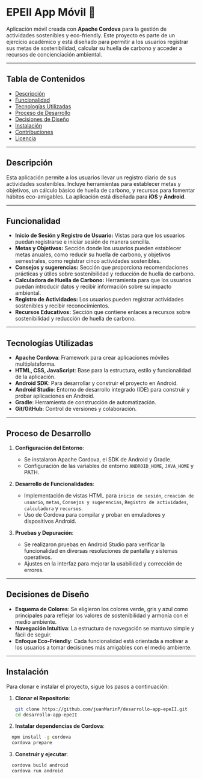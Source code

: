 # EPEII App Móvil 📱

Aplicación móvil creada con **Apache Cordova** para la gestión de actividades sostenibles y eco-friendly. Este proyecto es parte de un ejercicio académico y está diseñado para permitir a los usuarios registrar sus metas de sostenibilidad, calcular su huella de carbono y acceder a recursos de concienciación ambiental.

---

## Tabla de Contenidos

- [Descripción](#descripción)
- [Funcionalidad](#funcionalidad)
- [Tecnologías Utilizadas](#tecnologías-utilizadas)
- [Proceso de Desarrollo](#proceso-de-desarrollo)
- [Decisiones de Diseño](#decisiones-de-diseño)
- [Instalación](#instalación)
- [Contribuciones](#contribuciones)
- [Licencia](#licencia)

---

## Descripción

Esta aplicación permite a los usuarios llevar un registro diario de sus actividades sostenibles. Incluye herramientas para establecer metas y objetivos, un cálculo básico de huella de carbono, y recursos para fomentar hábitos eco-amigables. La aplicación está diseñada para **iOS** y **Android**.

---

## Funcionalidad

- **Inicio de Sesión y Registro de Usuario:** Vistas para que los usuarios puedan registrarse e iniciar sesión de manera sencilla.
- **Metas y Objetivos:** Sección donde los usuarios pueden establecer metas anuales, como reducir su huella de carbono, y objetivos semestrales, como registrar cinco actividades sostenibles.
- **Consejos y sugerencias:** Sección que proporciona recomendaciones prácticas y útiles sobre sostenibilidad y reducción de huella de carbono.
- **Calculadora de Huella de Carbono:** Herramienta para que los usuarios puedan introducir datos y recibir información sobre su impacto ambiental.
- **Registro de Actividades:** Los usuarios pueden registrar actividades sostenibles y recibir reconocimientos.
- **Recursos Educativos:** Sección que contiene enlaces a recursos sobre sostenibilidad y reducción de huella de carbono.

---

## Tecnologías Utilizadas

- **Apache Cordova**: Framework para crear aplicaciones móviles multiplataforma.
- **HTML, CSS, JavaScript**: Base para la estructura, estilo y funcionalidad de la aplicación.
- **Android SDK**: Para desarrollar y construir el proyecto en Android.
- **Android Studio**: Entorno de desarrollo integrado (IDE) para construir y probar aplicaciones en Android.
- **Gradle**: Herramienta de construcción de automatización.
- **Git/GitHub**: Control de versiones y colaboración.

---

## Proceso de Desarrollo

1. **Configuración del Entorno**:
   - Se instalaron Apache Cordova, el SDK de Android y Gradle.
   - Configuración de las variables de entorno `ANDROID_HOME`, `JAVA_HOME` y PATH.
   
2. **Desarrollo de Funcionalidades**:
   - Implementación de vistas HTML para `inicio de sesión`, `creación de usuario`, `metas`, `Consejos y sugerencias`, `Registro de actividades`, `calculadora` y `recursos`.
   - Uso de Cordova para compilar y probar en emuladores y dispositivos Android.

3. **Pruebas y Depuración**:
   - Se realizaron pruebas en Android Studio para verificar la funcionalidad en diversas resoluciones de pantalla y sistemas operativos.
   - Ajustes en la interfaz para mejorar la usabilidad y corrección de errores.

---

## Decisiones de Diseño

- **Esquema de Colores**: Se eligieron los colores verde, gris y azul como principales para reflejar los valores de sostenibilidad y armonía con el medio ambiente.
- **Navegación Intuitiva**: La estructura de navegación se mantuvo simple y fácil de seguir.
- **Enfoque Eco-Friendly**: Cada funcionalidad está orientada a motivar a los usuarios a tomar decisiones más amigables con el medio ambiente.

---

## Instalación

Para clonar e instalar el proyecto, sigue los pasos a continuación:

1. **Clonar el Repositorio**:
   ```bash
   git clone https://github.com/juanMarinP/desarrollo-app-epeII.git
   cd desarrollo-app-epeII
   ```
   
2. **Instalar dependencias de Cordova**:
 ```bash
   npm install -g cordova
   cordova prepare
   ```

3. **Construir y ejecutar**:
 ```bash
   cordova build android
   cordova run android
   ```
